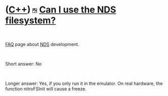 



 

 

 

 

 

([C++](Cpp.md)) ![NDS](PicNds.png) [Can I use the NDS filesystem?](CppNdsFilesystem.md)
=========================================================================================

 

[FAQ](CppFaq.md) page about [NDS](CppNds.md) development.

 

Short answer: No

 

Longer answer: Yes, if you only run it in the emulator. On real
hardware, the function nitroFSInit will cause a freeze.

 

 

 

 

 





 



